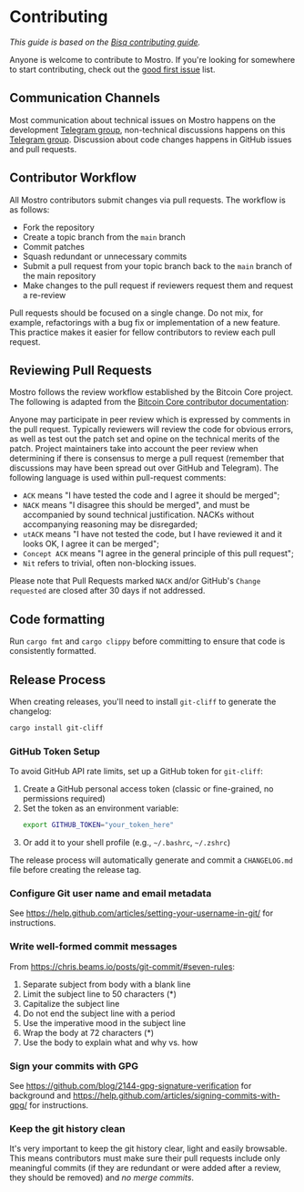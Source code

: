 # Contributing

_This guide is based on the [Bisq contributing guide](https://github.com/bisq-network/bisq/blob/master/CONTRIBUTING.md)._

Anyone is welcome to contribute to Mostro. If you're looking for somewhere to start contributing, check out the [good first issue](https://github.com/MostroP2P/mostro/labels/good%20first%20issue) list.

## Communication Channels

Most communication about technical issues on Mostro happens on the development [Telegram group](https://t.me/mostro_dev), non-technical discussions happens on this [Telegram group](https://t.me/MostroP2P). Discussion about code changes happens in GitHub issues and pull requests.

## Contributor Workflow

All Mostro contributors submit changes via pull requests. The workflow is as follows:

- Fork the repository
- Create a topic branch from the `main` branch
- Commit patches
- Squash redundant or unnecessary commits
- Submit a pull request from your topic branch back to the `main` branch of the main repository
- Make changes to the pull request if reviewers request them and request a re-review

Pull requests should be focused on a single change. Do not mix, for example, refactorings with a bug fix or implementation of a new feature. This practice makes it easier for fellow contributors to review each pull request.

## Reviewing Pull Requests

Mostro follows the review workflow established by the Bitcoin Core project. The following is adapted from the [Bitcoin Core contributor documentation](https://github.com/bitcoin/bitcoin/blob/master/CONTRIBUTING.md#peer-review):

Anyone may participate in peer review which is expressed by comments in the pull request. Typically reviewers will review the code for obvious errors, as well as test out the patch set and opine on the technical merits of the patch. Project maintainers take into account the peer review when determining if there is consensus to merge a pull request (remember that discussions may have been spread out over GitHub and Telegram). The following language is used within pull-request comments:

- `ACK` means "I have tested the code and I agree it should be merged";
- `NACK` means "I disagree this should be merged", and must be accompanied by sound technical justification. NACKs without accompanying reasoning may be disregarded;
- `utACK` means "I have not tested the code, but I have reviewed it and it looks OK, I agree it can be merged";
- `Concept ACK` means "I agree in the general principle of this pull request";
- `Nit` refers to trivial, often non-blocking issues.

Please note that Pull Requests marked `NACK` and/or GitHub's `Change requested` are closed after 30 days if not addressed.

## Code formatting

Run `cargo fmt` and `cargo clippy` before committing to ensure that code is consistently formatted.

## Release Process

When creating releases, you'll need to install `git-cliff` to generate the changelog:

```bash
cargo install git-cliff
```

### GitHub Token Setup

To avoid GitHub API rate limits, set up a GitHub token for `git-cliff`:

1. Create a GitHub personal access token (classic or fine-grained, no permissions required)
2. Set the token as an environment variable:
   ```bash
   export GITHUB_TOKEN="your_token_here"
   ```
3. Or add it to your shell profile (e.g., `~/.bashrc`, `~/.zshrc`)

The release process will automatically generate and commit a `CHANGELOG.md` file before creating the release tag.

### Configure Git user name and email metadata

See <https://help.github.com/articles/setting-your-username-in-git/> for instructions.

### Write well-formed commit messages

From <https://chris.beams.io/posts/git-commit/#seven-rules>:

1. Separate subject from body with a blank line
2. Limit the subject line to 50 characters (\*)
3. Capitalize the subject line
4. Do not end the subject line with a period
5. Use the imperative mood in the subject line
6. Wrap the body at 72 characters (\*)
7. Use the body to explain what and why vs. how

### Sign your commits with GPG

See <https://github.com/blog/2144-gpg-signature-verification> for background and
<https://help.github.com/articles/signing-commits-with-gpg/> for instructions.

### Keep the git history clean

It's very important to keep the git history clear, light and easily browsable. This means contributors must make sure their pull requests include only meaningful commits (if they are redundant or were added after a review, they should be removed) and _no merge commits_.
